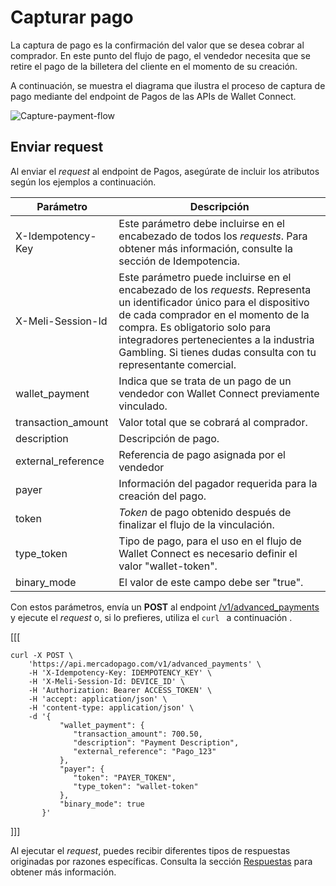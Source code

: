 # Capturar pago

La captura de pago es la confirmación del valor que se desea cobrar al comprador. En este punto del flujo de pago, el vendedor necesita que se retire el pago de la billetera del cliente en el momento de su creación.

A continuación, se muestra el diagrama que ilustra el proceso de captura de pago mediante del endpoint de Pagos de las APIs de Wallet Connect.

![Capture-payment-flow](/images/wallet-connect/captured-payment.es.png)

## Enviar request

Al enviar el _request_ al endpoint de Pagos, asegúrate de incluir los atributos según los ejemplos a continuación.

| Parámetro | Descripción |
| --- | --- |
| X-Idempotency-Key | Este parámetro debe incluirse en el encabezado de todos los _requests_. Para obtener más información, consulte la sección de Idempotencia. |
| X-Meli-Session-Id | Este parámetro puede incluirse en el encabezado de los _requests_. Representa un identificador único para el dispositivo de cada comprador en el momento de la compra. Es obligatorio solo para integradores pertenecientes a la industria Gambling. Si tienes dudas consulta con tu representante comercial. |
| wallet_payment | Indica que se trata de un pago de un vendedor con Wallet Connect previamente vinculado. |
| transaction_amount | Valor total que se cobrará al comprador. |
| description | Descripción de pago. |
| external_reference | Referencia de pago asignada por el vendedor |
| payer | Información del pagador requerida para la creación del pago. |
| token | _Token_ de pago obtenido después de finalizar el flujo de la vinculación. |
| type_token | Tipo de pago, para el uso en el flujo de Wallet Connect es necesario definir el valor "wallet-token". |
| binary_mode | El valor de este campo debe ser "true". |

Con estos parámetros, envía un **POST** al endpoint [/v1/advanced_payments](/developers/es/reference/wallet_connect/_advanced_payments/post) y ejecute el _request_ o, si lo prefieres, utiliza el `curl ` a continuación .

[[[
```curl
curl -X POST \
    'https://api.mercadopago.com/v1/advanced_payments' \
    -H 'X-Idempotency-Key: IDEMPOTENCY_KEY' \
    -H 'X-Meli-Session-Id: DEVICE_ID' \
    -H 'Authorization: Bearer ACCESS_TOKEN' \
    -H 'accept: application/json' \
    -H 'content-type: application/json' \
    -d '{
           "wallet_payment": {
              "transaction_amount": 700.50,
              "description": "Payment Description",
              "external_reference": "Pago_123"
           },
           "payer": {
              "token": "PAYER_TOKEN",
              "type_token": "wallet-token"
           },
           "binary_mode": true
       }'
```
]]]

Al ejecutar el _request_, puedes recibir diferentes tipos de respuestas originadas por razones específicas. Consulta la sección [Respuestas](/developers/es/docs/wallet-connect/advanced-payments/capture-payment/returns) para obtener más información.